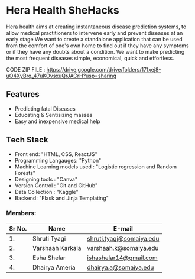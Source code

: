 # Hera Health SheHacks

Hera health aims at creating instantaneous disease prediction systems, to allow medical practitioners to intervene early and prevent diseases at an early stage
We want to create a standalone application that can be used from the comfort of one's own home to find out if they have any symptoms or if they have any doubts about a condition. We want to make predicting the most frequent diseases simple, economical, quick and effortless.

CODE ZIP FILE : https://drive.google.com/drive/folders/17fxej8-uO4XyBrq_47uKOvsxuQrJACrH?usp=sharing

## Features
* Predicting fatal Diseases
* Educating & Sentisizing masses
* Easy and inexpensive medical help

## Tech Stack
* Front end: "HTML, CSS, ReactJS"
* Programming Langauges: "Python"
* Machine Learning models used :  "Logistic regression and Random Forests"
* Designing tools : "Canva"
* Version Control : "Git and GitHub"
* Data Collection : "Kaggle"
* Backend: "Flask and Jinja Templating"

### Members:
| Sr No. | Name               | E-mail                       | 
| -------| -------------------| -----------------------------|
| 1.     | Shruti Tyagi       | shruti.tyagi@somaiya.edu     | 
| 2.     | Varshaah Karkala   | varshaah.k@somaiya.edu       | 
| 3.     | Esha Shelar        | ishashelar14@gmail.com       | 
| 4.     | Dhairya Ameria     | dhairya.a@somaiya.edu        | 

